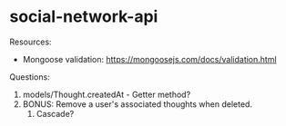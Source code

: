 # social-network-api

Resources:
- Mongoose validation: https://mongoosejs.com/docs/validation.html


Questions:
1. models/Thought.createdAt - Getter method?
2. BONUS: Remove a user's associated thoughts when deleted.
   1. Cascade? 